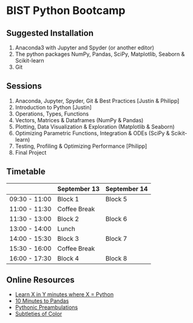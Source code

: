 BIST Python Bootcamp
====================

Suggested Installation
----------------------
1. Anaconda3 with Jupyter and Spyder (or another editor)
2. The python packages NumPy, Pandas, SciPy, Matplotlib, Seaborn & Scikit-learn
3. Git

Sessions
--------
1. Anaconda, Jupyter, Spyder, Git & Best Practices [Justin & Philipp]
2. Introduction to Python [Justin]
3. Operations, Types, Functions
4. Vectors, Matrices & Dataframes (NumPy & Pandas)
5. Plotting, Data Visualization & Exploration (Matplotlib & Seaborn)
6. Optimizing Parametric Functions, Integration & ODEs (SciPy & Scikit-learn)
7. Testing, Profiling & Optimizing Performance [Philipp]
8. Final Project

Timetable
---------
|               | September 13 | September 14 |
|---------------|--------------|--------------|
| 09:30 - 11:00 | Block 1      | Block 5      |
| 11:00 - 11:30 | Coffee Break |              |
| 11:30 - 13:00 | Block 2      | Block 6      |
| 13:00 - 14:00 | Lunch        |              |
| 14:00 - 15:30 | Block 3      | Block 7      |
| 15:30 - 16:00 | Coffee Break |              |
| 16:00 - 17:30 | Block 4      | Block 8      |

Online Resources
----------------
* [Learn X in Y minutes where X = Python](https://learnxinyminutes.com/docs/python/)
* [10 Minutes to Pandas](https://pandas.pydata.org/pandas-docs/stable/10min.html)
* [Pythonic Preambulations](http://jakevdp.github.io/)
* [Subtleties of Color](https://earthobservatory.nasa.gov/blogs/elegantfigures/2013/08/05/subtleties-of-color-part-1-of-6/)
